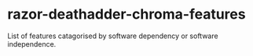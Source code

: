 # razor-deathadder-chroma-features
List of features catagorised by software dependency or software independence.

